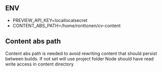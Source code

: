 ## ENV

- PREVIEW_API_KEY=locallocalsecret
- CONTENT_ABS_PATH=/home/ronttonen/cv-content

## Content abs path

Content abs path is needed to avoid rewriting content that should persist between builds.
If not set will use project folder
Node should have read write access in content directory
